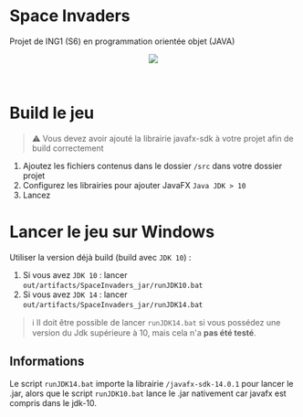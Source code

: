 # Space Invaders
 Projet de ING1 (S6) en programmation orientée objet (JAVA)
 
<p align="center">
  <img src="https://i.imgur.com/puPcEWl.png">
</p>
<br>

# Build le jeu

> :warning: Vous devez avoir ajouté la librairie javafx-sdk à votre projet afin de build correctement

1. Ajoutez les fichiers contenus dans le dossier ```/src``` dans votre dossier projet
2. Configurez les librairies pour ajouter JavaFX ```Java JDK > 10```
3. Lancez

# Lancer le jeu sur Windows

Utiliser la version déjà build (build avec ```JDK 10```) :
1. Si vous avez ```JDK 10``` : lancer ```out/artifacts/SpaceInvaders_jar/runJDK10.bat```
2. Si vous avez ```JDK 14``` : lancer ```out/artifacts/SpaceInvaders_jar/runJDK14.bat```

> :information_source: Il doit être possible de lancer ```runJDK14.bat``` si vous possédez une version du Jdk supérieure à 10, mais cela n'a **pas été testé**. 

## Informations

Le script ```runJDK14.bat``` importe la librairie ```/javafx-sdk-14.0.1``` pour lancer le .jar, alors que le script ```runJDK10.bat``` lance le .jar nativement car javafx est compris dans le jdk-10.
